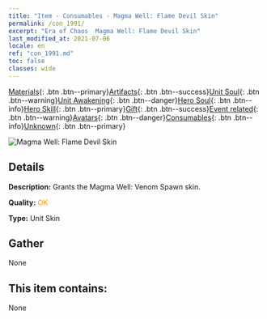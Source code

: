 ```yaml
---
title: "Item - Consumables - Magma Well: Flame Devil Skin"
permalink: /con_1991/
excerpt: "Era of Chaos  Magma Well: Flame Devil Skin"
last_modified_at: 2021-07-06
locale: en
ref: "con_1991.md"
toc: false
classes: wide
---
```

 [Materials](/Items/){: .btn .btn--primary}[Artifacts](/Items/Artifacts/){: .btn .btn--success}[Unit Soul](/Items/UnitSoul/){: .btn .btn--warning}[Unit Awakening](/Items/UnitAwakening/){: .btn .btn--danger}[Hero Soul](/Items/HeroSoul/){: .btn .btn--info}[Hero Skill](/Items/HeroSkill/){: .btn .btn--primary}[Gift](/Items/Gift/){: .btn .btn--success}[Event related](/Items/Events/){: .btn .btn--warning}[Avatars](/Items/Avatars/){: .btn .btn--danger}[Consumables](/Items/Consumables/){: .btn .btn--info}[Unknown](/Items/Unknown/){: .btn .btn--primary}

 ![Magma Well: Flame Devil Skin](/images/u/ti_yanmopifu.jpg)

## Details
 **Description:** Grants the Magma Well: Venom Spawn skin.

 **Quality:** <span style="color: #FF8C00">OK</span>

 **Type:** Unit Skin

## Gather

  None

## This item contains:

  None

